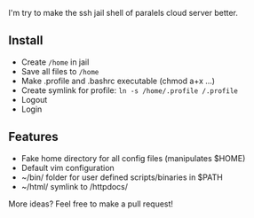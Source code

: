 I'm try to make the ssh jail shell of paralels cloud server better.

Install
-------

* Create `/home` in jail
* Save all files to `/home`
* Make .profile and .bashrc executable (chmod a+x ...)
* Create symlink for profile: `ln -s /home/.profile /.profile`
* Logout
* Login

Features
--------

* Fake home directory for all config files (manipulates $HOME)
* Default vim configuration
* ~/bin/ folder for user defined scripts/binaries in $PATH
* ~/html/ symlink to /httpdocs/

More ideas? Feel free to make a pull request!
